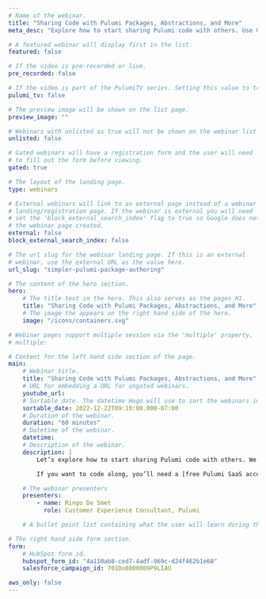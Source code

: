 ```yaml
---
# Name of the webinar.
title: "Sharing Code with Pulumi Packages, Abstractions, and More"
meta_desc: "Explore how to start sharing Pulumi code with others. Use Go to build a custom architecture for GCP that we’ll compile down into a shareable library"

# A featured webinar will display first in the list.
featured: false

# If the video is pre-recorded or live.
pre_recorded: false

# If the video is part of the PulumiTV series. Setting this value to true will list the video in the "PulumiTV" section.
pulumi_tv: false

# The preview image will be shown on the list page.
preview_image: ""

# Webinars with unlisted as true will not be shown on the webinar list
unlisted: false

# Gated webinars will have a registration form and the user will need
# to fill out the form before viewing.
gated: true

# The layout of the landing page.
type: webinars

# External webinars will link to an external page instead of a webinar
# landing/registration page. If the webinar is external you will need
# set the 'block_external_search_index' flag to true so Google does not index
# the webinar page created.
external: false
block_external_search_index: false

# The url slug for the webinar landing page. If this is an external
# webinar, use the external URL as the value here.
url_slug: "simpler-pulumi-package-authoring"

# The content of the hero section.
hero:
    # The title text in the hero. This also serves as the pages H1.
    title: "Sharing Code with Pulumi Packages, Abstractions, and More"
    # The image the appears on the right hand side of the hero.
    image: "/icons/containers.svg"

# Webinar pages support multiple session via the 'multiple' property.
# multiple:

# Content for the left hand side section of the page.
main:
    # Webinar title.
    title: "Sharing Code with Pulumi Packages, Abstractions, and More"
    # URL for embedding a URL for ungated webinars.
    youtube_url:
    # Sortable date. The datetime Hugo will use to sort the webinars in date order.
    sortable_date: 2022-12-22T09:10:00.000-07:00
    # Duration of the webinar.
    duration: "60 minutes"
    # Datetime of the webinar.
    datetime: 
    # Description of the webinar.
    description: |
        Let’s explore how to start sharing Pulumi code with others. We’ll use Go to build a custom architecture for GCP that we’ll then compile down into a library we can share with others who work in other languages.

        If you want to code along, you’ll need a [free Pulumi SaaS account](https://app.pulumi.com/signup/), [the Pulumi CLI](https://www.pulumi.com/docs/get-started/install/), [Go](https://www.pulumi.com/docs/intro/languages/go/), and a Google Cloud account (free tier is okay).

    # The webinar presenters
    presenters:
        - name: Ringo De Smet
          role: Customer Experience Consultant, Pulumi

    # A bullet point list containing what the user will learn during the webinar.

# The right hand side form section.
form:
    # HubSpot form id.
    hubspot_form_id: "4a110ab8-ced7-4adf-969c-d24f462b1e68"
    salesforce_campaign_id: 701Du0000009P9LIAU

aws_only: false
---
```

